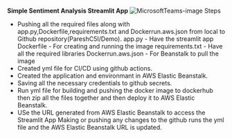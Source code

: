 **Simple Sentiment Analysis Streamlit App**
![MicrosoftTeams-image](https://github.com/PareshC5I/Demo/assets/101194021/ca6c5f41-dbbe-445d-957e-e969c4573f24)
Steps
- Pushing all the required files along with app.py,Dockerfile,requirements.txt and Dockerrun.aws.json from local to Github repository(PareshC5I/Demo).
app.py - Have the streamlit app
Dockerfile - For creating and running the image
requirements.txt - Have all the required libraries
Dockerrun.aws.json - For Beanstalk to pull the image 
- Created yml file for CI/CD using github actions.
- Created the application and environmant in AWS Elastic Beanstalk. 
- Saving all the necessary credentials to github secrets.
- Run yml file for building and pushing the docker image to dockerhub then zip all the files together and then deploy it to AWS Elastic Beanstalk.
- USe the URL generated from AWS Elastic Beanstalk to access the Streamlit App
Making or pushing any changes to the github runs the yml file and the AWS Elastic Beanstalk URL is updated. 
